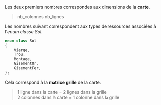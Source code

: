 Les deux premiers nombres correspondes aux dimensions de la **carte**.
> nb_colonnes nb_lignes

Les nombres suivant correspondent aux types de ressources associées à l'*enum classe Sol*.
```cpp
enum class Sol
{
    Vierge,
    Trou,
    Montage,
    GisementOr,
    GisementFer,
};
```
Cela correspond à la **matrice grille** de la carte. 
> 1 ligne dans la carte = 2 lignes dans la grille   
> 2 colonnes dans la carte = 1 colonne dans la grille  

